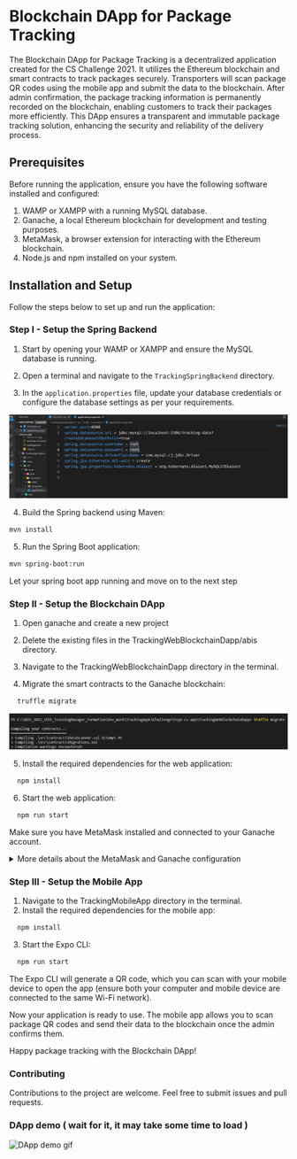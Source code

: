 # Blockchain DApp for Package Tracking

The Blockchain DApp for Package Tracking is a decentralized application created for the CS Challenge 2021. It utilizes the Ethereum blockchain and smart contracts to track packages securely. Transporters will scan package QR codes using the mobile app and submit the data to the blockchain. After admin confirmation, the package tracking information is permanently recorded on the blockchain, enabling customers to track their packages more efficiently. This DApp ensures a transparent and immutable package tracking solution, enhancing the security and reliability of the delivery process.

## Prerequisites

Before running the application, ensure you have the following software installed and configured:

1. WAMP or XAMPP with a running MySQL database.
2. Ganache, a local Ethereum blockchain for development and testing purposes.
3. MetaMask, a browser extension for interacting with the Ethereum blockchain.
4. Node.js and npm installed on your system.

## Installation and Setup

Follow the steps below to set up and run the application:

### Step I - Setup the Spring Backend

1. Start by opening your WAMP or XAMPP and ensure the MySQL database is running.

2. Open a terminal and navigate to the `TrackingSpringBackend` directory.

3. In the `application.properties` file, update your database credentials or configure the database settings as per your requirements.

  ![Database Config](https://raw.githubusercontent.com/youssefalmia/blockchain-dapp-cs-challenge/main/ProjectRelatedPics/Rootroot.png)

4. Build the Spring backend using Maven:

  ```bash
  mvn install
  ```
5. Run the Spring Boot application:

  ```bash
  mvn spring-boot:run
  ```

Let your spring boot app running and move on to the next step

### Step II - Setup the Blockchain DApp

1. Open ganache and create a new project
2. Delete the existing files in the TrackingWebBlockchainDapp/abis directory.

3. Navigate to the TrackingWebBlockchainDapp directory in the terminal.
4. Migrate the smart contracts to the Ganache blockchain:

```bash
  truffle migrate
```
![Smart contract migration](https://github.com/youssefalmia/blockchain-dapp-cs-challenge/blob/main/ProjectRelatedPics/TruffleMigrate.png)

5. Install the required dependencies for the web application:

```bash
  npm install
```

6. Start the web application:

```bash
  npm run start
```
Make sure you have MetaMask installed and connected to your Ganache account.

<details>
<summary>
  More details about the MetaMask and Ganache configuration
</summary>

![Ganache Network](https://github.com/youssefalmia/blockchain-dapp-cs-challenge/blob/main/ProjectRelatedPics/GanacheNetwork.png)

![Ganache Account](https://github.com/youssefalmia/blockchain-dapp-cs-challenge/blob/main/ProjectRelatedPics/AccountGanache.png)

![Metamask Key](https://github.com/youssefalmia/blockchain-dapp-cs-challenge/blob/main/ProjectRelatedPics/ValidKey.png)

</details>

### Step III - Setup the Mobile App

1. Navigate to the TrackingMobileApp directory in the terminal.
2. Install the required dependencies for the mobile app:

```bash
  npm install
```

3. Start the Expo CLI:

```bash
  npm run start
```
The Expo CLI will generate a QR code, which you can scan with your mobile device to open the app (ensure both your computer and mobile device are connected to the same Wi-Fi network).

Now your application is ready to use. The mobile app allows you to scan package QR codes and send their data to the blockchain once the admin confirms them.

Happy package tracking with the Blockchain DApp!

### Contributing
Contributions to the project are welcome. Feel free to submit issues and pull requests.

### DApp demo ( wait for it, it may take some time to load )

![DApp demo gif](https://github.com/youssefalmia/blockchain-dapp-cs-challenge/blob/main/ProjectRelatedPics/BlockchainTrackingApp.gif)
